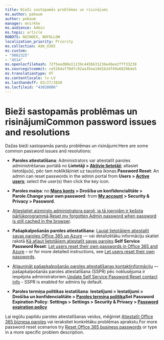 ```yaml
---
title: Bieži sastopamās problēmas un risinājumi
ms.author: pebaum
author: pebaum
manager: mnirkhe
ms.audience: Admin
ms.topic: article
ROBOTS: NOINDEX, NOFOLLOW
localization_priority: Priority
ms.collection: Adm_O365
ms.custom:
- "9002325"
- "4514"
ms.openlocfilehash: 72f5eed00e11139c445b631236e4bee2fff33238
ms.sourcegitcommit: ce5264af70dfc92aa35ea10d1b2df49a6820b4e5
ms.translationtype: HT
ms.contentlocale: lv-LV
ms.lasthandoff: 03/27/2020
ms.locfileid: "43028006"
---
```

# <a name="common-password-issues-and-resolutions"></a><span data-ttu-id="063f2-102">Bieži sastopamās problēmas un risinājumi</span><span class="sxs-lookup"><span data-stu-id="063f2-102">Common password issues and resolutions</span></span>

<span data-ttu-id="063f2-103">Dažas bieži sastopamās paroļu problēmas un risinājumi:</span><span class="sxs-lookup"><span data-stu-id="063f2-103">Here are some common password issues and resolutions:</span></span>

- <span data-ttu-id="063f2-104">**Paroles atiestatīšana**: Administrators var atiestatīt paroles administrēšanas portālā no **Lietotāji > [Aktīvie lietotāji](https://portal.office.com/adminportal/home#/users)**; atlasiet lietotāju(s), pēc tam noklikšķiniet uz taustiņa ikonas.</span><span class="sxs-lookup"><span data-stu-id="063f2-104">**Password Reset**: An admin can reset passwords in the admin portal from **Users > [Active users](https://portal.office.com/adminportal/home#/users)**; select the user(s) then click the key icon.</span></span>

- <span data-ttu-id="063f2-105">**Paroles maiņa**:  no  **[Mans konts](https://portal.office.com/account/#home) >  Drošība un konfidencialitāte > Parole**.</span><span class="sxs-lookup"><span data-stu-id="063f2-105">**Change your own password**:  from  **[My account](https://portal.office.com/account/#home) >  Security & Privacy > Password**.</span></span>

- <span data-ttu-id="063f2-106">[Atiestatiet aizmirsto administratora paroli, ja tā joprojām ir kešota pārlūkprogrammā](https://docs.microsoft.com/microsoft-365/admin/add-users/reset-passwords?view=o365-worldwide#reset-my-office-365-tenant-admin-password).</span><span class="sxs-lookup"><span data-stu-id="063f2-106">[Reset my forgotten Admin password when password is still cached in the browser](https://docs.microsoft.com/microsoft-365/admin/add-users/reset-passwords?view=o365-worldwide#reset-my-office-365-tenant-admin-password).</span></span>

- <span data-ttu-id="063f2-107">**Pašapkalpošanās paroles atiestatīšana**: [Ļaujat lietotājiem atiestatīt savas paroles Office 365 un Azure](https://portal.office.com/adminportal/home#/SettingsMultiPivot/:/Settings/L1/SelfServiceReset) — vai detalizētāku informāciju skatiet rakstā [Kā atļaut lietotājiem atiestatīt savas paroles](https://docs.microsoft.com/microsoft-365/admin/add-users/let-users-reset-passwords).</span><span class="sxs-lookup"><span data-stu-id="063f2-107">**Self Service Password Reset**: [Let users reset their own passwords in Office 365 and Azure](https://portal.office.com/adminportal/home#/SettingsMultiPivot/:/Settings/L1/SelfServiceReset) – or for more detailed instructions, see [Let users reset their own passwords](https://docs.microsoft.com/microsoft-365/admin/add-users/let-users-reset-passwords).</span></span>

- <span data-ttu-id="063f2-108">[Atjaunināt pašapkalpošanās paroles atiestatīšanas kontaktinformāciju](https://go.microsoft.com/fwlink/?linkid=849451) — pašapkalpošanās paroles atiestatīšana (SSPR) pēc noklusējuma ir iespējota administratoriem.</span><span class="sxs-lookup"><span data-stu-id="063f2-108">[Update Self Service Password Reset contact info](https://go.microsoft.com/fwlink/?linkid=849451) - SSPR is enabled for admins by default.</span></span> 

- <span data-ttu-id="063f2-109">**Paroles termiņa politikas iestatīšana**: **Iestatījumi > Iestatījumi > Drošība un konfidencialitāte > [Paroles termiņa politika](https://admin.microsoft.com/AdminPortal/Home#/SettingsMultiPivot/:/Settings/L1/PasswordPolicy)**</span><span class="sxs-lookup"><span data-stu-id="063f2-109">**Set Password Expiration Policy**: **Settings > Settings > Security & Privacy > [Password expiration policy](https://admin.microsoft.com/AdminPortal/Home#/SettingsMultiPivot/:/Settings/L1/PasswordPolicy)**</span></span>

<span data-ttu-id="063f2-110">Lai iegūtu papildu paroles atiestatīšanas veidus, mēģiniet [Atiestatīt Office 365 biznesa paroles](https://docs.microsoft.com/microsoft-365/admin/add-users/reset-passwords) vai ierakstiet konkrētāku problēmas aprakstu.</span><span class="sxs-lookup"><span data-stu-id="063f2-110">For more password reset scenarios try [Reset Office 365 business passwords](https://docs.microsoft.com/microsoft-365/admin/add-users/reset-passwords) or type in a more specific problem description.</span></span>
